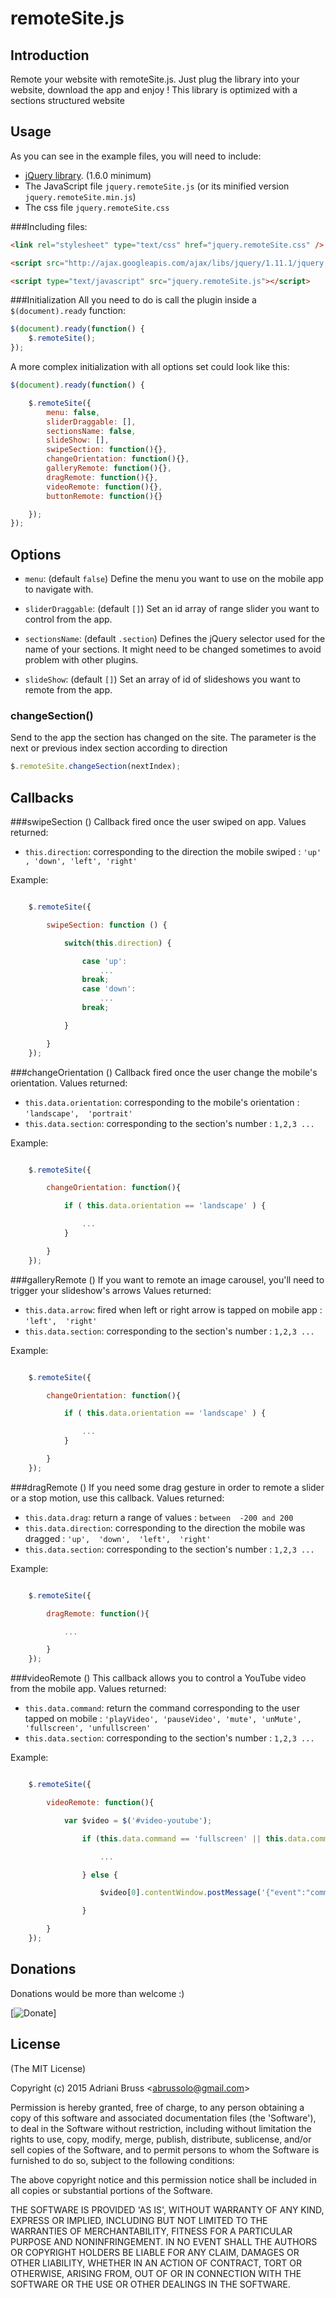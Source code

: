 # remoteSite.js

## Introduction
Remote your website with remoteSite.js. Just plug the library into your website, download the app and enjoy !
This library is optimized with a sections structured website


## Usage
As you can see in the example files, you will need to include:
 - [jQuery library](http://jquery.com/). (1.6.0 minimum)
 - The JavaScript file `jquery.remoteSite.js` (or its minified version `jquery.remoteSite.min.js`)
 - The css file `jquery.remoteSite.css`


###Including files:
```html
<link rel="stylesheet" type="text/css" href="jquery.remoteSite.css" />

<script src="http://ajax.googleapis.com/ajax/libs/jquery/1.11.1/jquery.min.js"></script>

<script type="text/javascript" src="jquery.remoteSite.js"></script>
```


###Initialization
All you need to do is call the plugin inside a `$(document).ready` function:

```javascript
$(document).ready(function() {
	$.remoteSite();
});
```

A more complex initialization with all options set could look like this:
```javascript
$(document).ready(function() {

	$.remoteSite({
		menu: false,
		sliderDraggable: [],
		sectionsName: false,
		slideShow: [],
		swipeSection: function(){},
		changeOrientation: function(){},
		galleryRemote: function(){},
		dragRemote: function(){},
		videoRemote: function(){},
		buttonRemote: function(){}

	});
});
```


## Options

- `menu`: (default `false`) Define the menu you want to use on the mobile app to navigate with.

- `sliderDraggable`: (default `[]`) Set an id array of range slider you want to control from the app.

- `sectionsName`: (default `.section`) Defines the jQuery selector used for the name of your sections. It might need to be changed sometimes to avoid problem with other plugins.

- `slideShow`: (default `[]`) Set an array of id of slideshows you want to remote from the app.



### changeSection()
Send to the app the section has changed on the site. The parameter is the next or previous index section according to direction
```javascript
$.remoteSite.changeSection(nextIndex);
```

## Callbacks

###swipeSection ()
Callback fired once the user swiped on app.
Values returned:

- `this.direction`: corresponding to the direction the mobile swiped : ` 'up' , 'down', 'left', 'right' `

Example:

```javascript

	$.remoteSite({

		swipeSection: function () {

			switch(this.direction) {

				case 'up':
					...
				break;
				case 'down':
					...
				break;

			}

		}
	});
```

###changeOrientation ()
Callback fired once the user change the mobile's orientation.
Values returned:

- `this.data.orientation`: corresponding to the mobile's orientation : ` 'landscape',  'portrait' `
- `this.data.section`: corresponding to the section's number : ` 1,2,3 ... `

Example:

```javascript

	$.remoteSite({

		changeOrientation: function(){

			if ( this.data.orientation == 'landscape' ) {

			 	...
			}

		}
	});
```


###galleryRemote ()
If you want to remote an image carousel, you'll need to trigger your slideshow's arrows
Values returned:

- `this.data.arrow`: fired when left or right arrow is tapped on mobile app : ` 'left',  'right' `
- `this.data.section`: corresponding to the section's number : ` 1,2,3 ... `

Example:

```javascript

	$.remoteSite({

		changeOrientation: function(){

			if ( this.data.orientation == 'landscape' ) {

			 	...
			}

		}
	});
```


###dragRemote ()
If you need some drag gesture in order to remote a slider or a stop motion, use this callback.
Values returned:

- `this.data.drag`: return a range of values : `between  -200 and 200 `
- `this.data.direction`: corresponding to the direction the mobile was dragged : ` 'up',  'down',  'left',  'right' `
- `this.data.section`: corresponding to the section's number : ` 1,2,3 ... `

Example:

```javascript

	$.remoteSite({

		dragRemote: function(){

			...

		}
	});
```


###videoRemote ()
This callback allows you to control a YouTube video from the mobile app.
Values returned:

- `this.data.command`: return the command corresponding to the user tapped on mobile : ` 'playVideo', 'pauseVideo', 'mute', 'unMute', 'fullscreen', 'unfullscreen'  `
- `this.data.section`: corresponding to the section's number : ` 1,2,3 ... `

Example:

```javascript

	$.remoteSite({

		videoRemote: function(){

			var $video = $('#video-youtube');

		    	if (this.data.command == 'fullscreen' || this.data.command == 'unfullscreen') {

		    		...

		    	} else {

		    		$video[0].contentWindow.postMessage('{"event":"command","func":"' + this.data.command + '","args":""}', '*');

		    	}

		}
	});
```



## Donations
Donations would be more than welcome :)

[![Donate](https://www.paypalobjects.com/en_US/GB/i/btn/btn_donateCC_LG.gif)]


## License

(The MIT License)

Copyright (c) 2015 Adriani Bruss &lt;abrussolo@gmail.com&gt;

Permission is hereby granted, free of charge, to any person obtaining
a copy of this software and associated documentation files (the
'Software'), to deal in the Software without restriction, including
without limitation the rights to use, copy, modify, merge, publish,
distribute, sublicense, and/or sell copies of the Software, and to
permit persons to whom the Software is furnished to do so, subject to
the following conditions:

The above copyright notice and this permission notice shall be
included in all copies or substantial portions of the Software.

THE SOFTWARE IS PROVIDED 'AS IS', WITHOUT WARRANTY OF ANY KIND,
EXPRESS OR IMPLIED, INCLUDING BUT NOT LIMITED TO THE WARRANTIES OF
MERCHANTABILITY, FITNESS FOR A PARTICULAR PURPOSE AND NONINFRINGEMENT.
IN NO EVENT SHALL THE AUTHORS OR COPYRIGHT HOLDERS BE LIABLE FOR ANY
CLAIM, DAMAGES OR OTHER LIABILITY, WHETHER IN AN ACTION OF CONTRACT,
TORT OR OTHERWISE, ARISING FROM, OUT OF OR IN CONNECTION WITH THE
SOFTWARE OR THE USE OR OTHER DEALINGS IN THE SOFTWARE.
